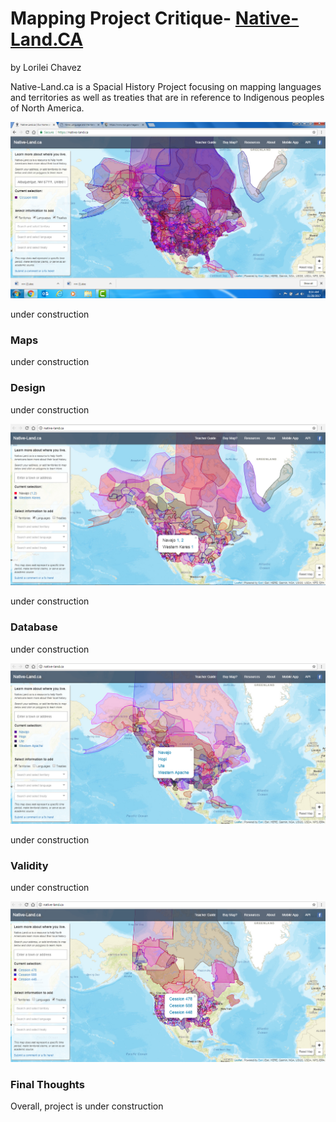 # Mapping Project Critique- [Native-Land.CA ](https://native-land.ca/)
 
 by Lorilei Chavez
 
 Native-Land.ca is a Spacial History Project focusing on mapping languages and territories as well as treaties that are in reference to Indigenous peoples of North America. 

 ![native-land.ca Home Page](images/native-landCA.png "native-land.ca Home Page")
 
 under construction 
 
 ### Maps
 
 under construction 
 
 ### Design
 
 under construction 
 
 ![Languages](images/native-land1.png "Launguages of North America")
 
 under construction 
 
 ### Database
 
 under construction 
 
 ![Territories](images/native-land2.png "Indigenous Territories of North America")
 
 under construction 
 
 ### Validity
 
 under construction 
 
 ![Treaties](images/native-land3.png "Treaties with Indigenous people of Norht America") 
 
 ### Final Thoughts
 
 Overall, project is under construction 
